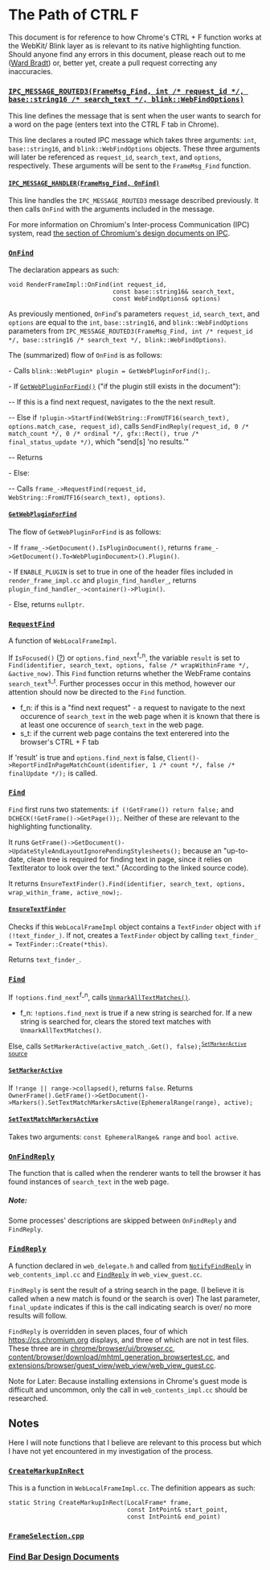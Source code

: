 # The Path of CTRL F
This document is for reference to how Chrome's CTRL + F function works at the WebKit/ Blink layer as is relevant to its native highlighting function. Should anyone find any errors in this document, please reach out to me ([Ward Bradt](github.com/wardbradt)) or, better yet, create a pull request correcting any inaccuracies.

### [`IPC_MESSAGE_ROUTED3(FrameMsg_Find, int /* request_id */, base::string16 /* search_text */, blink::WebFindOptions)`](https://cs.chromium.org/chromium/src/content/common/frame_messages.h?l=1066)
This line defines the message that is sent when the user wants to search for a word on the page (enters text into the CTRL F tab in Chrome).

This line declares a routed IPC message which takes three arguments: `int`, `base::string16`, and `blink::WebFindOptions` objects. These three arguments will later be referenced as `request_id`, `search_text`, and `options`, respectively. These arguments will be sent to the `FrameMsg_Find` function.

#### [`IPC_MESSAGE_HANDLER(FrameMsg_Find, OnFind)`](https://cs.chromium.org/chromium/src/content/renderer/render_frame_impl.cc?l=1776)
This line handles the `IPC_MESSAGE_ROUTED3` message described previously. It then calls `OnFind` with the arguments included in the message.

For more information on Chromium's Inter-process Communication (IPC) system, read [the section of Chromium's design documents on IPC](https://www.chromium.org/developers/design-documents/inter-process-communication).

### [`OnFind`](https://cs.chromium.org/chromium/src/content/renderer/render_frame_impl.cc?l=6122)
The declaration appears as such:
```
void RenderFrameImpl::OnFind(int request_id,
                             const base::string16& search_text,
                             const WebFindOptions& options)
```
As previously mentioned, `OnFind`'s parameters `request_id`, `search_text`, and `options` are equal to the `int`, `base::string16`, and `blink::WebFindOptions` parameters from `IPC_MESSAGE_ROUTED3(FrameMsg_Find, int /* request_id */, base::string16 /* search_text */, blink::WebFindOptions)`.

The (summarized) flow of `OnFind` is as follows:

\- Calls ```blink::WebPlugin* plugin = GetWebPluginForFind();```.

\- If [`GetWebPluginForFind()`](https://cs.chromium.org/chromium/src/content/renderer/render_frame_impl.cc?l=6127) ("if the plugin still exists in the document"): 
  
-- If this is a find next request, navigates to the the next result.

-- Else if `!plugin->StartFind(WebString::FromUTF16(search_text), options.match_case, request_id)`, calls `SendFindReply(request_id, 0 /* match_count */, 0 /* ordinal */, gfx::Rect(), true /* final_status_update */)`, which "send\[s\] 'no results.'"

-- Returns

\- Else:

-- Calls `frame_->RequestFind(request_id, WebString::FromUTF16(search_text), options)`.


#### [`GetWebPluginForFind`](https://cs.chromium.org/chromium/src/content/renderer/render_frame_impl.cc?l=7080)

The flow of `GetWebPluginForFind` is as follows:

\- If `frame_->GetDocument().IsPluginDocument()`, returns `frame_->GetDocument().To<WebPluginDocument>().Plugin()`.

\- If `ENABLE_PLUGIN` is set to true in one of the header files included in `render_frame_impl.cc` and `plugin_find_handler_`, returns `plugin_find_handler_->container()->Plugin()`.

\- Else, returns `nullptr`.

### [`RequestFind`](https://cs.chromium.org/chromium/src/third_party/WebKit/Source/core/frame/WebLocalFrameImpl.cpp?l=2239)
A function of `WebLocalFrameImpl`.

If `IsFocused()` ([?](https://cs.chromium.org/chromium/src/third_party/WebKit/Source/core/frame/WebLocalFrameImpl.cpp?l=575&gsn=IsFocused)) or `options.find_next`<sup>f_n</sup>, the variable `result` is set to `Find(identifier, search_text, options, false /* wrapWithinFrame */, &active_now)`. This `Find` function returns whether the WebFrame contains `search_text`<sup>s_t</sup>. Further processes occur in this method, however our attention should now be directed to the `Find` function.
* f_n: if this is a "find next request" - a request to navigate to the next occurence of `search_text` in the web page when it is known that there is at least one occurence of `search_text` in the web page.
* s_t: if the current web page contains the text enterered into the browser's CTRL + F tab

If 'result' is true and `options.find_next` is false, `Client()->ReportFindInPageMatchCount(identifier, 1 /* count */, false /* finalUpdate */);` is called.

### [`Find`](https://cs.chromium.org/chromium/src/third_party/WebKit/Source/core/frame/WebLocalFrameImpl.cpp?l=2298)
`Find` first runs two statements: `if (!GetFrame()) return false;` and `DCHECK(!GetFrame()->GetPage());`. Neither of these are relevant to the highlighting functionality.

It runs `GetFrame()->GetDocument()->UpdateStyleAndLayoutIgnorePendingStylesheets();` because an "up-to-date, clean tree is required for finding text in page, since it relies on TextIterator to look over the text." (According to the linked source code).

It returns `EnsureTextFinder().Find(identifier, search_text, options, wrap_within_frame, active_now);`.

#### [`EnsureTextFinder`](https://cs.chromium.org/chromium/src/third_party/WebKit/Source/core/frame/WebLocalFrameImpl.cpp?l=2413&gsn=EnsureTextFinder)
Checks if this `WebLocalFrameImpl` object contains a `TextFinder` object with `if (!text_finder_)`. If not, creates a `TextFinder` object by calling `text_finder_ = TextFinder::Create(*this)`.

Returns `text_finder_`.

### [`Find`](https://cs.chromium.org/chromium/src/third_party/WebKit/Source/core/editing/finder/TextFinder.cpp?l=114)
If `!options.find_next`<sup>f_n</sup>, calls [`UnmarkAllTextMatches()`](https://cs.chromium.org/chromium/src/third_party/WebKit/Source/core/editing/finder/TextFinder.cpp?l=803&gsn=UnmarkAllTextMatches).
* f_n: `!options.find_next` is true if a new string is searched for. If a new string is searched for, clears the stored text matches with `UnmarkAllTextMatches()`.

Else, calls `SetMarkerActive(active_match_.Get(), false);`<sup>[`SetMarkerActive` source](https://cs.chromium.org/chromium/src/third_party/WebKit/Source/core/editing/finder/TextFinder.cpp?l=793&gsn=SetMarkerActive)</sup>
#### [`SetMarkerActive`](https://cs.chromium.org/chromium/src/third_party/WebKit/Source/core/editing/finder/TextFinder.cpp?l=793&gsn=SetMarkerActive)
If `!range || range->collapsed()`, returns `false`.
Returns `OwnerFrame().GetFrame()->GetDocument()->Markers().SetTextMatchMarkersActive(EphemeralRange(range), active);`
#### [`SetTextMatchMarkersActive`](https://cs.chromium.org/chromium/src/third_party/WebKit/Source/core/editing/markers/DocumentMarkerController.cpp?gsn=SetMarkerActive&l=751)
Takes two arguments: `const EphemeralRange& range` and `bool active`.

### [`OnFindReply`](https://cs.chromium.org/chromium/src/content/browser/find_request_manager.cc?type=cs&q=OnFindReply&l=287)
The function that is called when the renderer wants to tell the browser it has found instances of `search_text` in the web page.

##### Note:
Some processes' descriptions are skipped between `OnFindReply` and `FindReply`.

### [`FindReply`](https://cs.chromium.org/chromium/src/content/public/browser/web_contents_delegate.h?l=405)
A function declared in `web_delegate.h` and called from [`NotifyFindReply`](https://cs.chromium.org/chromium/src/content/browser/web_contents/web_contents_impl.cc?l=5829) in `web_contents_impl.cc` and [`FindReply`](https://cs.chromium.org/chromium/src/extensions/browser/guest_view/web_view/web_view_guest.cc?l=564) in `web_view_guest.cc`.

`FindReply` is sent the result of a string search in the page. (I believe it is called when a new match is found or the search is over) The last parameter, `final_update` indicates if this is the call indicating search is over/ no more results will follow.

`FindReply` is overridden in seven places, four of which https://cs.chromium.org displays, and three of which are not in test files. These three are in [chrome/browser/ui/browser.cc](https://cs.chromium.org/chromium/src/chrome/browser/ui/browser.cc?l=1808), [content/browser/download/mhtml_generation_browsertest.cc](https://cs.chromium.org/chromium/src/content/browser/download/mhtml_generation_browsertest.cc?l=70), and [extensions/browser/guest_view/web_view/web_view_guest.cc](https://cs.chromium.org/chromium/src/extensions/browser/guest_view/web_view/web_view_guest.cc?l=564).

Note for Later: Because installing extensions in Chrome's guest mode is difficult and uncommon, only the call in `web_contents_impl.cc` should be researched. 

## Notes
Here I will note functions that I believe are relevant to this process but which I have not yet encountered in my investigation of the process.

### [`CreateMarkupInRect`](https://cs.chromium.org/chromium/src/third_party/WebKit/Source/core/frame/WebLocalFrameImpl.cpp?sq=package:chromium&l=2553)
This is a function in `WebLocalFrameImpl.cc`. The definition appears as such:
```
static String CreateMarkupInRect(LocalFrame* frame,
                                 const IntPoint& start_point,
                                 const IntPoint& end_point)
```

### [`FrameSelection.cpp`](https://cs.chromium.org/chromium/src/third_party/WebKit/Source/core/editing/FrameSelection.cpp)
### [Find Bar Design Documents](https://www.chromium.org/developers/design-documents/find-bar)
